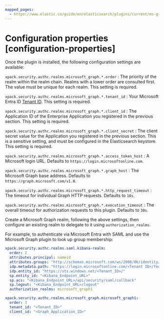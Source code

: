 ```yaml
---
mapped_pages:
  - https://www.elastic.co/guide/en/elasticsearch/plugins/current/ms-graph-authz-configure-elastic.html
---
```


# Configuration properties [configuration-properties]

Once the plugin is installed, the following configuration settings are available:

`xpack.security.authc.realms.microsoft_graph.*.order`
:   The priority of the realm within the realm chain. Realms with a lower order are consulted first. The value must be unique for each realm. This setting is required.

`xpack.security.authc.realms.microsoft_graph.*.tenant_id`
:   Your Microsoft Entra ID [Tenant ID](https://learn.microsoft.com/en-us/entra/fundamentals/how-to-find-tenant). This setting is required.

`xpack.security.authc.realms.microsoft_graph.*.client_id`
:   The Application ID of the Enterprise Application you registered in the previous section. This setting is required.

`xpack.security.authc.realms.microsoft_graph.*.client_secret`
:   The client secret value for the Application you registered in the previous section. This is a sensitive setting, and must be configured in the Elasticsearch keystore. This setting is required.

`xpack.security.authc.realms.microsoft_graph.*.access_token_host`
:   A Microsoft login URL. Defaults to `https://login.microsoftonline.com`.

`xpack.security.authc.realms.microsoft_graph.*.graph_host`
:   The Microsoft Graph base address. Defaults to `https://graph.microsoft.com/v1.0`.

`xpack.security.authc.realms.microsoft_graph.*.http_request_timeout`
:   The timeout for individual Graph HTTP requests. Defaults to `10s`.

`xpack.security.authc.realms.microsoft_graph.*.execution_timeout`
:   The overall timeout for authorization requests to this plugin. Defaults to `30s`.

Create a Microsoft Graph realm, following the above settings, then configure an existing realm to delegate to it using `authorization_realms`.

For example, to authenticate via Microsoft Entra with SAML and use the Microsoft Graph plugin to look up group membership:

```yaml
xpack.security.authc.realms.saml.kibana-realm:
  order: 2
  attributes.principal: nameid
  attributes.groups: "http://schemas.microsoft.com/ws/2008/06/identity/claims/groups"
  idp.metadata.path: "https://login.microsoftonline.com/<Tenant ID>/federationmetadata/2007-06/federationmetadata.xml?appid=<Application_ID>"
  idp.entity_id: "https://sts.windows.net/<Tenant_ID>/"
  sp.entity_id: "<Kibana_Endpoint_URL>"
  sp.acs: "<Kibana_Endpoint_URL>/api/security/saml/callback"
  sp.logout: "<Kibana_Endpoint_URL>/logout"
  authorization_realms: microsoft_graph1

xpack.security.authc.realms.microsoft_graph.microsoft_graph1:
  order: 3
  tenant_id: "<Tenant_ID>"
  client_id: "<Graph_Application_ID>"
```
